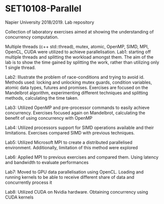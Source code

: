 # SET10108-Parallel
Napier University 2018/2019. Lab repository

Collection of laboratory exercises aimed at showing the understanding of concurrency computation. 

Multiple threads (c++ std::thread), mutex, atomic, OpenMP, SIMD, MPI, OpenCL, CUDA were utilized to achieve parallelisation.
Lab1: 
starting off multiple threads and splitting the workload amongst them. The aim of the lab is to show the time gained by splitting the work, rather than utilizing only 1 single thread.

Lab2:
Illustrate the problem of race-conditions and trying to avoid id.
Methods used: locking and unlocking mutex guards, condition variables, atomic data types, futures and promises.
Exercises are focused on the Mandelbrot algorithm, experimenting different techniques and splitting methods, calculating the time taken.

Lab3:
Utilized OpenMP and pre-processor commands to easily achieve concurrency.
Exercises focused again on Mandelbrot, calculating the benefit of using concurrency with OpenMP

Lab4:
Utilized processors support for SIMD operations available and their limitations.
Exercises compared SIMD with previous techniques.

Lab5:
Utilized Microsoft MPI to create a distributed parallelised environment. Additionally, limitation of this method were explored

Lab6:
Applied MPI to previous exercises and compared them. Using latency and bandwidth to evaluate performances

Lab7:
Moved to GPU data parallelisation using OpenCL. Loading and running kernels to be able to receive different share of data and concurrently process it

Lab8:
Utilized CUDA on Nvidia hardware. Obtaining concurrency using CUDA kernels

